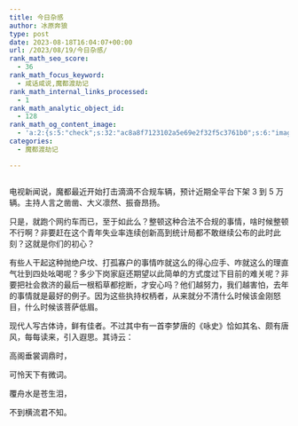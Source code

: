```yaml
---
title: 今日杂感
author: 冰原奔狼
type: post
date: 2023-08-18T16:04:07+00:00
url: /2023/08/19/今日杂感/
rank_math_seo_score:
  - 36
rank_math_focus_keyword:
  - 咸话咸说,魔都渡劫记
rank_math_internal_links_processed:
  - 1
rank_math_analytic_object_id:
  - 128
rank_math_og_content_image:
  - 'a:2:{s:5:"check";s:32:"ac8a8f7123102a5e69e2f32f5c3761b0";s:6:"images";a:1:{i:0;i:386;}}'
categories:
  - 魔都渡劫记

---
```

<img decoding="async" src="https://i0.wp.com/salty.vip/wp-content/uploads/2023/08/WechatIMG71.jpg?resize=300%2C225" alt="" data-recalc-dims="1" />

电视新闻说，魔都最近开始打击滴滴不合规车辆，预计近期全平台下架 3 到 5 万辆。主持人言之凿凿、大义凛然、振奋昂扬。

只是，就跑个网约车而已，至于如此么？整顿这种合法不合规的事情，啥时候整顿不行啊？非要赶在这个青年失业率连续创新高到统计局都不敢继续公布的此时此刻？这就是你们的初心？

有些人干起这种抛绝户坟、打孤寡户的事情咋就这么的得心应手、咋就这么的理直气壮到四处吆喝呢？多少下岗家庭还期望以此简单的方式度过下目前的难关呢？非要把社会救济的最后一根稻草都挖断，才安心吗？他们越努力，我们越害怕，去年的事情就是最好的例子。因为这些执持权柄者，从来就分不清什么时候该金刚怒目，什么时候该菩萨低眉。

现代人写古体诗，鲜有佳者。不过其中有一首李梦唐的《咏史》恰如其名、颇有唐风，每每读来，引入遐思。其诗云：

高阁垂裳调鼎时，

可怜天下有微词。

覆舟水是苍生泪，

不到横流君不知。